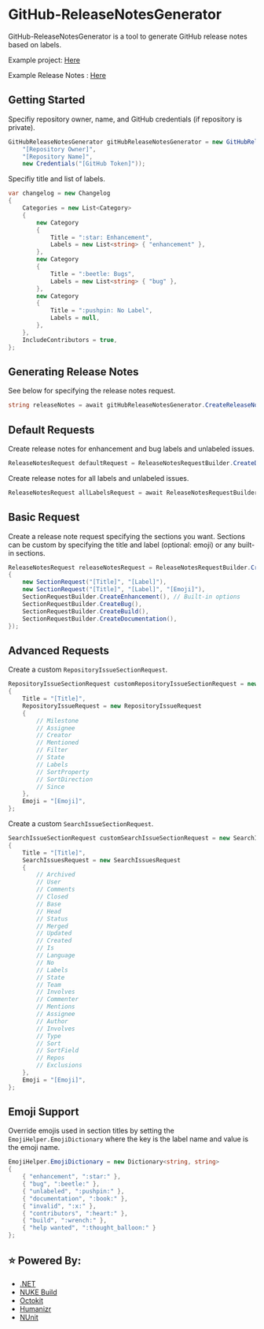 # GitHub-ReleaseNotesGenerator

GitHub-ReleaseNotesGenerator is a tool to generate GitHub release notes based on labels.

Example project: [Here](https://github.com/Just15/GitHubReleaseNotesGenerator/blob/main/src/GitHubReleaseNotesGenerator.ConsoleApp/Program.cs)

Example Release Notes : [Here](https://github.com/Just15/GitHubReleaseNotesGenerator/releases/tag/0.1.0)

## Getting Started

Specifiy repository owner, name, and GitHub credentials (if repository is private).

```csharp
GitHubReleaseNotesGenerator gitHubReleaseNotesGenerator = new GitHubReleaseNotesGenerator(
    "[Repository Owner]",
    "[Repository Name]",
    new Credentials("[GitHub Token]"));
```

Specifiy title and list of labels.

```csharp
var changelog = new Changelog
{
    Categories = new List<Category>
    {
        new Category
        {
            Title = ":star: Enhancement",
            Labels = new List<string> { "enhancement" },
        },
        new Category
        {
            Title = ":beetle: Bugs",
            Labels = new List<string> { "bug" },
        },
        new Category
        {
            Title = ":pushpin: No Label",
            Labels = null,
        },
    },
    IncludeContributors = true,
};
```









## Generating Release Notes

See below for specifying the release notes request.

```cs
string releaseNotes = await gitHubReleaseNotesGenerator.CreateReleaseNotes(new ReleaseNotesRequest());
```

## Default Requests

Create release notes for enhancement and bug labels and unlabeled issues.

```cs
ReleaseNotesRequest defaultRequest = ReleaseNotesRequestBuilder.CreateDefault(gitHubReleaseNotesGenerator.Repository, gitHubReleaseNotesGenerator.Milestone);

```

Create release notes for all labels and unlabeled issues.

```cs
ReleaseNotesRequest allLabelsRequest = await ReleaseNotesRequestBuilder.CreateForAllLabels(gitHubReleaseNotesGenerator.GitHubClient, gitHubReleaseNotesGenerator.Repository, gitHubReleaseNotesGenerator.Milestone);

```

## Basic Request

Create a release note request specifying the sections you want. Sections can be custom by specifying the title and label (optional: emoji) or any built-in sections. 

```cs
ReleaseNotesRequest releaseNotesRequest = ReleaseNotesRequestBuilder.CreateCustom(gitHubReleaseNotesGenerator.Repository, gitHubReleaseNotesGenerator.Milestone, new List<SectionRequest>
{
    new SectionRequest("[Title]", "[Label]"),
    new SectionRequest("[Title]", "[Label]", "[Emoji]"),
    SectionRequestBuilder.CreateEnhancement(), // Built-in options
    SectionRequestBuilder.CreateBug(),
    SectionRequestBuilder.CreateBuild(),
    SectionRequestBuilder.CreateDocumentation(),
});
```

## Advanced Requests

Create a custom ```RepositoryIssueSectionRequest```.
```cs
RepositoryIssueSectionRequest customRepositoryIssueSectionRequest = new RepositoryIssueSectionRequest
{
    Title = "[Title]",
    RepositoryIssueRequest = new RepositoryIssueRequest
    {
        // Milestone
        // Assignee
        // Creator
        // Mentioned
        // Filter
        // State
        // Labels
        // SortProperty
        // SortDirection
        // Since
    },
    Emoji = "[Emoji]",
};
```

Create a custom ```SearchIssueSectionRequest```.
```cs
SearchIssueSectionRequest customSearchIssueSectionRequest = new SearchIssueSectionRequest
{
    Title = "[Title]",
    SearchIssuesRequest = new SearchIssuesRequest
    {
        // Archived
        // User
        // Comments
        // Closed
        // Base
        // Head
        // Status
        // Merged
        // Updated
        // Created
        // Is
        // Language
        // No
        // Labels
        // State
        // Team
        // Involves
        // Commenter
        // Mentions
        // Assignee
        // Author
        // Involves
        // Type
        // Sort
        // SortField
        // Repos
        // Exclusions
    },
    Emoji = "[Emoji]",
};
```

## Emoji Support

Override emojis used in section titles by setting the ```EmojiHelper.EmojiDictionary``` where the key is the label name and value is the emoji name.
```cs
EmojiHelper.EmojiDictionary = new Dictionary<string, string>
{
    { "enhancement", ":star:" },
    { "bug", ":beetle:" },
    { "unlabeled", ":pushpin:" },
    { "documentation", ":book:" },
    { "invalid", ":x:" },
    { "contributors", ":heart:" },
    { "build", ":wrench:" },
    { "help wanted", ":thought_balloon:" }
};
```

## :star: Powered By:
* [.NET](https://dotnet.microsoft.com/download)
* [NUKE Build](https://www.nuke.build/index.html)
* [Octokit](https://github.com/octokit/octokit.net)
* [Humanizr](https://humanizr.net/)
* [NUnit](https://nunit.org/)
